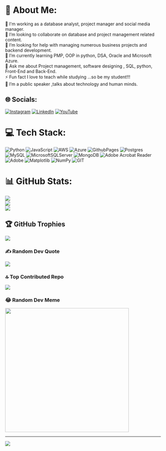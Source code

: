 # 💫 About Me:
🔭 I'm working as a database analyst, project manager and social media manager.<br>👯 I’m looking to collaborate on database and project management related content.<br>🤝 I’m looking for help with managing numerous business projects and backend development. <br>🌱 I’m currently learning PMP, OOP in python, DSA,  Oracle and Microsoft Azure.<br>💬 Ask me about Project management, software designing , SQL, python, Front-End and Back-End.<br>⚡ Fun fact I love to teach while studying ...so be my student!!!<br>🔭 I’m a public speaker ,talks about technology and human minds.


## 🌐 Socials:
[![Instagram](https://img.shields.io/badge/Instagram-%23E4405F.svg?logo=Instagram&logoColor=white)](https://instagram.com/its_annnaaaaa) [![LinkedIn](https://img.shields.io/badge/LinkedIn-%230077B5.svg?logo=linkedin&logoColor=white)](https://linkedin.com/in/anushka-saxena-13297725b) [![YouTube](https://img.shields.io/badge/YouTube-%23FF0000.svg?logo=YouTube&logoColor=white)](https://youtube.com/@livewithanna) 

# 💻 Tech Stack:
![Python](https://img.shields.io/badge/python-3670A0?style=for-the-badge&logo=python&logoColor=ffdd54) ![JavaScript](https://img.shields.io/badge/javascript-%23323330.svg?style=for-the-badge&logo=javascript&logoColor=%23F7DF1E) ![AWS](https://img.shields.io/badge/AWS-%23FF9900.svg?style=for-the-badge&logo=amazon-aws&logoColor=white) ![Azure](https://img.shields.io/badge/azure-%230072C6.svg?style=for-the-badge&logo=microsoftazure&logoColor=white) ![GithubPages](https://img.shields.io/badge/github%20pages-121013?style=for-the-badge&logo=github&logoColor=white) ![Postgres](https://img.shields.io/badge/postgres-%23316192.svg?style=for-the-badge&logo=postgresql&logoColor=white) ![MySQL](https://img.shields.io/badge/mysql-%2300000f.svg?style=for-the-badge&logo=mysql&logoColor=white) ![MicrosoftSQLServer](https://img.shields.io/badge/Microsoft%20SQL%20Server-CC2927?style=for-the-badge&logo=microsoft%20sql%20server&logoColor=white) ![MongoDB](https://img.shields.io/badge/MongoDB-%234ea94b.svg?style=for-the-badge&logo=mongodb&logoColor=white) ![Adobe Acrobat Reader](https://img.shields.io/badge/Adobe%20Acrobat%20Reader-EC1C24.svg?style=for-the-badge&logo=Adobe%20Acrobat%20Reader&logoColor=white) ![Adobe](https://img.shields.io/badge/adobe-%23FF0000.svg?style=for-the-badge&logo=adobe&logoColor=white) ![Matplotlib](https://img.shields.io/badge/Matplotlib-%23ffffff.svg?style=for-the-badge&logo=Matplotlib&logoColor=black) ![NumPy](https://img.shields.io/badge/numpy-%23013243.svg?style=for-the-badge&logo=numpy&logoColor=white) ![GIT](https://img.shields.io/badge/Git-fc6d26?style=for-the-badge&logo=git&logoColor=white)
# 📊 GitHub Stats:
![](https://github-readme-stats.vercel.app/api?username=AnSaxena&theme=radical&hide_border=false&include_all_commits=true&count_private=false)<br/>
![](https://github-readme-streak-stats.herokuapp.com/?user=AnSaxena&theme=radical&hide_border=false)<br/>
![](https://github-readme-stats.vercel.app/api/top-langs/?username=AnSaxena&theme=radical&hide_border=false&include_all_commits=true&count_private=false&layout=compact)

## 🏆 GitHub Trophies
![](https://github-profile-trophy.vercel.app/?username=AnSaxena&theme=radical&no-frame=false&no-bg=false&margin-w=4)

### ✍️ Random Dev Quote
![](https://quotes-github-readme.vercel.app/api?type=vetical&theme=radical)

### 🔝 Top Contributed Repo
![](https://github-contributor-stats.vercel.app/api?username=AnSaxena&limit=5&theme=radical&combine_all_yearly_contributions=true)

### 😂 Random Dev Meme
<img src='https://randommeme-five.vercel.app/' style="height: 400px;"/>

---
[![](https://visitcount.itsvg.in/api?id=AnSaxena&icon=3&color=5)](https://visitcount.itsvg.in)

<!-- Proudly created with GPRM ( https://gprm.itsvg.in ) -->
